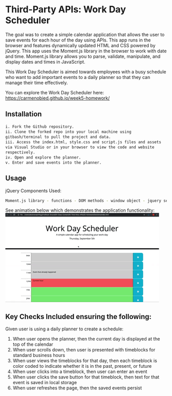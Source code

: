 # Third-Party APIs: Work Day Scheduler

The goal was to create a simple calendar application that allows the user to save events for each hour of the day using  APIs. This app runs in the browser and features dynamically updated HTML and CSS powered by jQuery. This app uses the Moment.js library in the browser to work with date and time. Moment.js library allows you to parse, validate, manipulate, and display dates and times in JavaScript.

This Work Day Scheduler is aimed towards employees with a busy schedule who want to add important events to a daily planner so that they can manage their time effectively.

You can explore the Work Day Scheduler here: https://carmenobied.github.io/week5-homework/ 

## Installation
```
i. Fork the Github repository.
ii. Clone the forked repo into your local machine using gitbash/terminal to pull the project and data.
iii. Access the index.html, style.css and script.js files and assets via Visual Studio or in your browser to view the code and website respectively.  
iv. Open and explore the planner.
v. Enter and save events into the planner. 
```

## Usage
jQuery Components Used:
```bash
Moment.js library - functions - DOM methods - window object - jquery selectors - jquery callbacks - append - timers - event delegation - JSON - client-side storage 
```

See animation below which demonstrates the application functionality:
![Work Day Scheduler](/assets/Third-Party-APIs-homework-demo.gif)

## Key Checks Included ensuring the following:
Given user is using a daily planner to create a schedule:
1. When user opens the planner, then the current day is displayed at the top of the calendar
2. When user scrolls down, then user is presented with timeblocks for standard business hours
3. When user views the timeblocks for that day, then each timeblock is color coded to indicate whether it is in the past, present, or future
4. When user clicks into a timeblock, then user can enter an event
5. When user clicks the save button for that timeblock, then text for that event is saved in local storage
6. When user refreshes the page, then the saved events persist